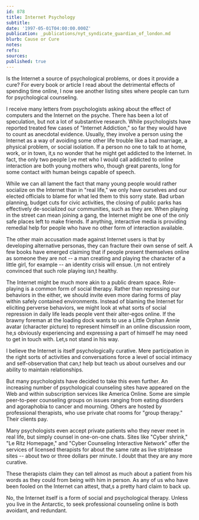 ```yaml
---
id: 878
title: Internet Psychology
subtitle: 
date: '1997-05-01T04:00:00.000Z'
publication: _publications/nyt_syndicate_guardian_of_london.md
blurb: Cause or Cure
notes: 
refs: 
sources: 
published: true
---
```

Is the Internet a source of psychological problems, or does it provide a cure? For every book or article I read about the detrimental effects of spending time online, I now see another listing sites where people can turn for psychological counseling.

I receive many letters from psychologists asking about the effect of computers and the Internet on the psyche. There has been a lot of speculation, but not a lot of substantive research. While psychologists have reported treated few cases of "Internet Addiction," so far they would have to count as anecdotal evidence. Usually, they involve a person using the Internet as a way of avoiding some other life trouble like a bad marriage, a physical problem, or social isolation. If a person no one to talk to at home, work, or in town, it‚s no wonder that he might get addicted to the Internet. In fact, the only two people I‚ve met who I would call addicted to online interaction are both young mothers who, though great parents, long for some contact with human beings capable of speech.

While we can all lament the fact that many young people would rather socialize on the Internet than in "real life," we only have ourselves and our elected officials to blame for what led them to this sorry state. Bad urban planning, budget cuts for civic activities, the closing of public parks has effectively de-socialized our communities, such as they are. When playing in the street can mean joining a gang, the Internet might be one of the only safe places left to make friends. If anything, interactive media is providing remedial help for people who have no other form of interaction available.

The other main accusation made against Internet users is that by developing alternative personas, they can fracture their own sense of self. A few books have emerged claiming that if people present themselves online as someone they are not -- a man creating and playing the character of a little girl, for example -- an identity crisis will ensue. I‚m not entirely convinced that such role playing isn‚t healthy.

The Internet might be much more akin to a public dream space. Role-playing is a common form of social therapy. Rather than repressing our behaviors in the either, we should invite even more daring forms of play within safely contained environments. Instead of blaming the Internet for eliciting perverse behaviors, we might look at what sorts of social repression in daily life leads people vent their alter-egos online. If the brawny foreman at the loading dock wants to use a Little Orphan Annie avatar (character picture) to represent himself in an online discussion room, he‚s obviously experiencing and expressing a part of himself he may need to get in touch with. Let‚s not stand in his way.

I believe the Internet is itself psychologically curative. Mere participation in the right sorts of activities and conversations force a level of social intimacy and self-observation that can‚t help but teach us about ourselves and our ability to maintain relationships.

But many psychologists have decided to take this even further. An increasing number of psychological counseling sites have appeared on the Web and within subscription services like America Online. Some are simple peer-to-peer counseling groups on issues ranging from eating disorders and agoraphobia to cancer and mourning. Others are hosted by professional therapists, who use private chat rooms for "group therapy." Their clients pay.

Many psychologists even accept private patients who they never meet in real life, but simply counsel in one-on-one chats. Sites like "Cyber shrink," "Le Ritz Homepage," and "Cyber Counseling Interactive Network" offer the services of licensed therapists for about the same rate as live striptease sites -- about two or three dollars per minute. I doubt that they are any more curative.

These therapists claim they can tell almost as much about a patient from his words as they could from being with him in person. As any of us who have been fooled on the Internet can attest, that‚s a pretty hard claim to back up.

No, the Internet itself is a form of social and psychological therapy. Unless you live in the Antarctic, to seek professional counseling online is both avoidant, and redundant.
